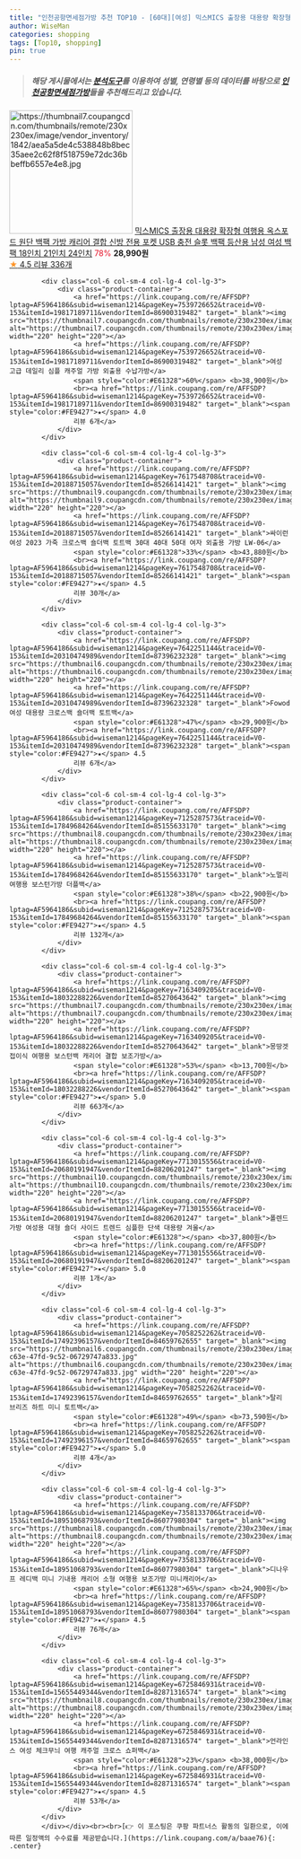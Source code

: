 ```yaml
---
title: "인천공항면세점가방 추천 TOP10 - [60대][여성] 믹스MICS 출장용 대용량 확장형 여행용 옥스포드 원단 백팩 가방 캐리어 결합 신방 전용 포켓 USB 충전 슬롯 백팩 등산용"
author: WiseMan
categories: shopping
tags: [Top10, shopping]
pin: true
---
```


> ##### 해당 게시물에서는 [**분석도구**](https://itemscout.io/)를 이용하여 **성별**, **연령별** 등의 데이터를 바탕으로 [**인천공항면세점가방**](https://link.coupang.com/a/baae76)들을 추천해드리고 있습니다.
<div class="container"><div class="row">
            <div class="col-6 col-sm-4 col-lg-4 col-lg-3">
                <div class="product-container">
                    <a href="https://link.coupang.com/re/AFFSDP?lptag=AF5964186&subid=wiseman1214&pageKey=6710086113&traceid=V0-153&itemId=15574284834&vendorItemId=82793368767" target="_blank"><img src="https://thumbnail7.coupangcdn.com/thumbnails/remote/230x230ex/image/vendor_inventory/1842/aea5a5de4c538848b8bec35aee2c62f8f518759e72dc36bbeffb6557e4e8.jpg" alt="https://thumbnail7.coupangcdn.com/thumbnails/remote/230x230ex/image/vendor_inventory/1842/aea5a5de4c538848b8bec35aee2c62f8f518759e72dc36bbeffb6557e4e8.jpg" width="220" height="220"></a>
                    <a href="https://link.coupang.com/re/AFFSDP?lptag=AF5964186&subid=wiseman1214&pageKey=6710086113&traceid=V0-153&itemId=15574284834&vendorItemId=82793368767" target="_blank">믹스MICS 출장용 대용량 확장형 여행용 옥스포드 원단 백팩 가방 캐리어 결합 신방 전용 포켓 USB 충전 슬롯 백팩 등산용 남성 여성 백팩 18인치 21인치 24인치</a>
                    <span style="color:#E61328">78%</span> <b>28,990원</b>
                    <br><a href="https://link.coupang.com/re/AFFSDP?lptag=AF5964186&subid=wiseman1214&pageKey=6710086113&traceid=V0-153&itemId=15574284834&vendorItemId=82793368767" target="_blank"><span style="color:#FE9427">★</span> 4.5
                    리뷰 336개</a>
                </div>
            </div>
            
            <div class="col-6 col-sm-4 col-lg-4 col-lg-3">
                <div class="product-container">
                    <a href="https://link.coupang.com/re/AFFSDP?lptag=AF5964186&subid=wiseman1214&pageKey=7539726652&traceid=V0-153&itemId=19817189711&vendorItemId=86900319482" target="_blank"><img src="https://thumbnail7.coupangcdn.com/thumbnails/remote/230x230ex/image/vendor_inventory/de64/124c2b16ff08c2689c1a892b4ec45e3b79ae87fdc034067d170a27d7820b.jpg" alt="https://thumbnail7.coupangcdn.com/thumbnails/remote/230x230ex/image/vendor_inventory/de64/124c2b16ff08c2689c1a892b4ec45e3b79ae87fdc034067d170a27d7820b.jpg" width="220" height="220"></a>
                    <a href="https://link.coupang.com/re/AFFSDP?lptag=AF5964186&subid=wiseman1214&pageKey=7539726652&traceid=V0-153&itemId=19817189711&vendorItemId=86900319482" target="_blank">여성 고급 데일리 심플 캐주얼 가방 외출용 수납가방</a>
                    <span style="color:#E61328">60%</span> <b>38,900원</b>
                    <br><a href="https://link.coupang.com/re/AFFSDP?lptag=AF5964186&subid=wiseman1214&pageKey=7539726652&traceid=V0-153&itemId=19817189711&vendorItemId=86900319482" target="_blank"><span style="color:#FE9427">★</span> 4.0
                    리뷰 6개</a>
                </div>
            </div>
            
            <div class="col-6 col-sm-4 col-lg-4 col-lg-3">
                <div class="product-container">
                    <a href="https://link.coupang.com/re/AFFSDP?lptag=AF5964186&subid=wiseman1214&pageKey=7617548708&traceid=V0-153&itemId=20188715057&vendorItemId=85266141421" target="_blank"><img src="https://thumbnail9.coupangcdn.com/thumbnails/remote/230x230ex/image/vendor_inventory/1d15/e606c1894a3e8f6ca17801b786472dd95007e5c5f417b225039763fc08e7.png" alt="https://thumbnail9.coupangcdn.com/thumbnails/remote/230x230ex/image/vendor_inventory/1d15/e606c1894a3e8f6ca17801b786472dd95007e5c5f417b225039763fc08e7.png" width="220" height="220"></a>
                    <a href="https://link.coupang.com/re/AFFSDP?lptag=AF5964186&subid=wiseman1214&pageKey=7617548708&traceid=V0-153&itemId=20188715057&vendorItemId=85266141421" target="_blank">싸이런 여성 2023 가죽 크로스백 숄더백 토트백 30대 40대 50대 여자 외출용 가방 LW-06</a>
                    <span style="color:#E61328">33%</span> <b>43,880원</b>
                    <br><a href="https://link.coupang.com/re/AFFSDP?lptag=AF5964186&subid=wiseman1214&pageKey=7617548708&traceid=V0-153&itemId=20188715057&vendorItemId=85266141421" target="_blank"><span style="color:#FE9427">★</span> 4.5
                    리뷰 30개</a>
                </div>
            </div>
            
            <div class="col-6 col-sm-4 col-lg-4 col-lg-3">
                <div class="product-container">
                    <a href="https://link.coupang.com/re/AFFSDP?lptag=AF5964186&subid=wiseman1214&pageKey=7642251144&traceid=V0-153&itemId=20310474989&vendorItemId=87396232328" target="_blank"><img src="https://thumbnail6.coupangcdn.com/thumbnails/remote/230x230ex/image/vendor_inventory/9541/6e300cc01bbcc44607b878c07ea5f0896d197b88f269089c53ce604a52a5.jpg" alt="https://thumbnail6.coupangcdn.com/thumbnails/remote/230x230ex/image/vendor_inventory/9541/6e300cc01bbcc44607b878c07ea5f0896d197b88f269089c53ce604a52a5.jpg" width="220" height="220"></a>
                    <a href="https://link.coupang.com/re/AFFSDP?lptag=AF5964186&subid=wiseman1214&pageKey=7642251144&traceid=V0-153&itemId=20310474989&vendorItemId=87396232328" target="_blank">Fowod 여성 대용량 크로스백 숄더백 토트백</a>
                    <span style="color:#E61328">47%</span> <b>29,900원</b>
                    <br><a href="https://link.coupang.com/re/AFFSDP?lptag=AF5964186&subid=wiseman1214&pageKey=7642251144&traceid=V0-153&itemId=20310474989&vendorItemId=87396232328" target="_blank"><span style="color:#FE9427">★</span> 4.5
                    리뷰 6개</a>
                </div>
            </div>
            
            <div class="col-6 col-sm-4 col-lg-4 col-lg-3">
                <div class="product-container">
                    <a href="https://link.coupang.com/re/AFFSDP?lptag=AF5964186&subid=wiseman1214&pageKey=7125287573&traceid=V0-153&itemId=17849684264&vendorItemId=85155633170" target="_blank"><img src="https://thumbnail8.coupangcdn.com/thumbnails/remote/230x230ex/image/vendor_inventory/476e/2487aa002a93526b1f2257d84b4b1f7760e1020cf1518945cd16d87fa8fc.jpg" alt="https://thumbnail8.coupangcdn.com/thumbnails/remote/230x230ex/image/vendor_inventory/476e/2487aa002a93526b1f2257d84b4b1f7760e1020cf1518945cd16d87fa8fc.jpg" width="220" height="220"></a>
                    <a href="https://link.coupang.com/re/AFFSDP?lptag=AF5964186&subid=wiseman1214&pageKey=7125287573&traceid=V0-153&itemId=17849684264&vendorItemId=85155633170" target="_blank">노멀리 여행용 보스턴가방 더플백</a>
                    <span style="color:#E61328">38%</span> <b>22,900원</b>
                    <br><a href="https://link.coupang.com/re/AFFSDP?lptag=AF5964186&subid=wiseman1214&pageKey=7125287573&traceid=V0-153&itemId=17849684264&vendorItemId=85155633170" target="_blank"><span style="color:#FE9427">★</span> 4.5
                    리뷰 132개</a>
                </div>
            </div>
            
            <div class="col-6 col-sm-4 col-lg-4 col-lg-3">
                <div class="product-container">
                    <a href="https://link.coupang.com/re/AFFSDP?lptag=AF5964186&subid=wiseman1214&pageKey=7163409205&traceid=V0-153&itemId=18032288226&vendorItemId=85270643642" target="_blank"><img src="https://thumbnail7.coupangcdn.com/thumbnails/remote/230x230ex/image/vendor_inventory/d5f7/d43e81b193d72cf4ef2456a5bd8ff12136fc03c576bd49348ccef3b83ab9.jpg" alt="https://thumbnail7.coupangcdn.com/thumbnails/remote/230x230ex/image/vendor_inventory/d5f7/d43e81b193d72cf4ef2456a5bd8ff12136fc03c576bd49348ccef3b83ab9.jpg" width="220" height="220"></a>
                    <a href="https://link.coupang.com/re/AFFSDP?lptag=AF5964186&subid=wiseman1214&pageKey=7163409205&traceid=V0-153&itemId=18032288226&vendorItemId=85270643642" target="_blank">몽땅겟 접이식 여행용 보스턴백 캐리어 결합 보조가방</a>
                    <span style="color:#E61328">53%</span> <b>13,700원</b>
                    <br><a href="https://link.coupang.com/re/AFFSDP?lptag=AF5964186&subid=wiseman1214&pageKey=7163409205&traceid=V0-153&itemId=18032288226&vendorItemId=85270643642" target="_blank"><span style="color:#FE9427">★</span> 5.0
                    리뷰 663개</a>
                </div>
            </div>
            
            <div class="col-6 col-sm-4 col-lg-4 col-lg-3">
                <div class="product-container">
                    <a href="https://link.coupang.com/re/AFFSDP?lptag=AF5964186&subid=wiseman1214&pageKey=7713015556&traceid=V0-153&itemId=20680191947&vendorItemId=88206201247" target="_blank"><img src="https://thumbnail10.coupangcdn.com/thumbnails/remote/230x230ex/image/vendor_inventory/fc5b/5d0bfc8858731a786c077ec2f56e22b1812f326d49ae1c28a2d7762fc461.jpg" alt="https://thumbnail10.coupangcdn.com/thumbnails/remote/230x230ex/image/vendor_inventory/fc5b/5d0bfc8858731a786c077ec2f56e22b1812f326d49ae1c28a2d7762fc461.jpg" width="220" height="220"></a>
                    <a href="https://link.coupang.com/re/AFFSDP?lptag=AF5964186&subid=wiseman1214&pageKey=7713015556&traceid=V0-153&itemId=20680191947&vendorItemId=88206201247" target="_blank">폴렌드가방 여성용 대형 숄더 사이드 트렌드 심플한 단색 대용량 겨울</a>
                    <span style="color:#E61328"></span> <b>37,800원</b>
                    <br><a href="https://link.coupang.com/re/AFFSDP?lptag=AF5964186&subid=wiseman1214&pageKey=7713015556&traceid=V0-153&itemId=20680191947&vendorItemId=88206201247" target="_blank"><span style="color:#FE9427">★</span> 5.0
                    리뷰 1개</a>
                </div>
            </div>
            
            <div class="col-6 col-sm-4 col-lg-4 col-lg-3">
                <div class="product-container">
                    <a href="https://link.coupang.com/re/AFFSDP?lptag=AF5964186&subid=wiseman1214&pageKey=7058252262&traceid=V0-153&itemId=17492396157&vendorItemId=84659762655" target="_blank"><img src="https://thumbnail6.coupangcdn.com/thumbnails/remote/230x230ex/image/retail/images/2023/01/11/17/6/34bba72e-c63e-47fd-9c52-06729747a833.jpg" alt="https://thumbnail6.coupangcdn.com/thumbnails/remote/230x230ex/image/retail/images/2023/01/11/17/6/34bba72e-c63e-47fd-9c52-06729747a833.jpg" width="220" height="220"></a>
                    <a href="https://link.coupang.com/re/AFFSDP?lptag=AF5964186&subid=wiseman1214&pageKey=7058252262&traceid=V0-153&itemId=17492396157&vendorItemId=84659762655" target="_blank">탈리 브리즈 하트 미니 토트백</a>
                    <span style="color:#E61328">49%</span> <b>73,590원</b>
                    <br><a href="https://link.coupang.com/re/AFFSDP?lptag=AF5964186&subid=wiseman1214&pageKey=7058252262&traceid=V0-153&itemId=17492396157&vendorItemId=84659762655" target="_blank"><span style="color:#FE9427">★</span> 5.0
                    리뷰 4개</a>
                </div>
            </div>
            
            <div class="col-6 col-sm-4 col-lg-4 col-lg-3">
                <div class="product-container">
                    <a href="https://link.coupang.com/re/AFFSDP?lptag=AF5964186&subid=wiseman1214&pageKey=7358133706&traceid=V0-153&itemId=18951068793&vendorItemId=86077980304" target="_blank"><img src="https://thumbnail8.coupangcdn.com/thumbnails/remote/230x230ex/image/vendor_inventory/93fa/c5a348ad4a0ce5ae3914cc7cd07d6793a47b210c1162aad7f896fc13b3ea.jpg" alt="https://thumbnail8.coupangcdn.com/thumbnails/remote/230x230ex/image/vendor_inventory/93fa/c5a348ad4a0ce5ae3914cc7cd07d6793a47b210c1162aad7f896fc13b3ea.jpg" width="220" height="220"></a>
                    <a href="https://link.coupang.com/re/AFFSDP?lptag=AF5964186&subid=wiseman1214&pageKey=7358133706&traceid=V0-153&itemId=18951068793&vendorItemId=86077980304" target="_blank">디나우프 레디백 미니 기내용 캐리어 소형 여행용 보조가방 미니캐리어</a>
                    <span style="color:#E61328">65%</span> <b>24,900원</b>
                    <br><a href="https://link.coupang.com/re/AFFSDP?lptag=AF5964186&subid=wiseman1214&pageKey=7358133706&traceid=V0-153&itemId=18951068793&vendorItemId=86077980304" target="_blank"><span style="color:#FE9427">★</span> 4.5
                    리뷰 76개</a>
                </div>
            </div>
            
            <div class="col-6 col-sm-4 col-lg-4 col-lg-3">
                <div class="product-container">
                    <a href="https://link.coupang.com/re/AFFSDP?lptag=AF5964186&subid=wiseman1214&pageKey=6725846931&traceid=V0-153&itemId=15655449344&vendorItemId=82871316574" target="_blank"><img src="https://thumbnail8.coupangcdn.com/thumbnails/remote/230x230ex/image/rs_quotation_api/rrmcrwig/bc74640c7a1d4214ab30617316bd6234.jpg" alt="https://thumbnail8.coupangcdn.com/thumbnails/remote/230x230ex/image/rs_quotation_api/rrmcrwig/bc74640c7a1d4214ab30617316bd6234.jpg" width="220" height="220"></a>
                    <a href="https://link.coupang.com/re/AFFSDP?lptag=AF5964186&subid=wiseman1214&pageKey=6725846931&traceid=V0-153&itemId=15655449344&vendorItemId=82871316574" target="_blank">언라인스 여성 체크무늬 여행 캐주얼 크로스 쇼퍼백</a>
                    <span style="color:#E61328">23%</span> <b>38,000원</b>
                    <br><a href="https://link.coupang.com/re/AFFSDP?lptag=AF5964186&subid=wiseman1214&pageKey=6725846931&traceid=V0-153&itemId=15655449344&vendorItemId=82871316574" target="_blank"><span style="color:#FE9427">★</span> 4.5
                    리뷰 53개</a>
                </div>
            </div>
            </div></div><br><br>[👉 이 포스팅은 쿠팡 파트너스 활동의 일환으로, 이에 따른 일정액의 수수료를 제공받습니다.](https://link.coupang.com/a/baae76){: .center}